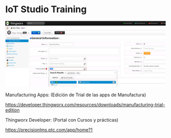 # IoT Studio Training
![gopher](/docs/img/ThingWorx.png)


Manufacturing Apps: (Edición de Trial de las apps de Manufactura)

https://developer.thingworx.com/resources/downloads/manufacturing-trial-edition

Thingworx Developer: (Portal con Cursos y prácticas)

https://precisionlms.ptc.com/app/home?1
